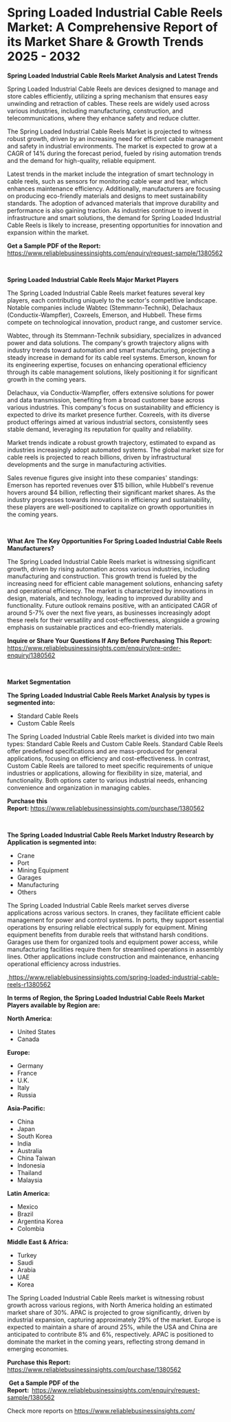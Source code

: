 <p><h1>Spring Loaded Industrial Cable Reels Market: A Comprehensive Report of its Market Share & Growth Trends 2025 - 2032</h1></p><p><strong>Spring Loaded Industrial Cable Reels Market Analysis and Latest Trends</strong></p>
<p><p>Spring Loaded Industrial Cable Reels are devices designed to manage and store cables efficiently, utilizing a spring mechanism that ensures easy unwinding and retraction of cables. These reels are widely used across various industries, including manufacturing, construction, and telecommunications, where they enhance safety and reduce clutter.</p><p>The Spring Loaded Industrial Cable Reels Market is projected to witness robust growth, driven by an increasing need for efficient cable management and safety in industrial environments. The market is expected to grow at a CAGR of 14% during the forecast period, fueled by rising automation trends and the demand for high-quality, reliable equipment. </p><p>Latest trends in the market include the integration of smart technology in cable reels, such as sensors for monitoring cable wear and tear, which enhances maintenance efficiency. Additionally, manufacturers are focusing on producing eco-friendly materials and designs to meet sustainability standards. The adoption of advanced materials that improve durability and performance is also gaining traction. As industries continue to invest in infrastructure and smart solutions, the demand for Spring Loaded Industrial Cable Reels is likely to increase, presenting opportunities for innovation and expansion within the market.</p></p>
<p><strong>Get a Sample PDF of the Report:&nbsp;</strong> <a href="https://www.reliablebusinessinsights.com/enquiry/request-sample/1380562?utm_campaign=3568&utm_medium=2&utm_source=Github&utm_content=ia&utm_term=11042025&utm_id=spring-loaded-industrial-cable-reels">https://www.reliablebusinessinsights.com/enquiry/request-sample/1380562</a></p>
<p>&nbsp;</p>
<p><strong>Spring Loaded Industrial Cable Reels Major Market Players</strong></p>
<p><p>The Spring Loaded Industrial Cable Reels market features several key players, each contributing uniquely to the sector's competitive landscape. Notable companies include Wabtec (Stemmann-Technik), Delachaux (Conductix-Wampfler), Coxreels, Emerson, and Hubbell. These firms compete on technological innovation, product range, and customer service.</p><p>Wabtec, through its Stemmann-Technik subsidiary, specializes in advanced power and data solutions. The company's growth trajectory aligns with industry trends toward automation and smart manufacturing, projecting a steady increase in demand for its cable reel systems. Emerson, known for its engineering expertise, focuses on enhancing operational efficiency through its cable management solutions, likely positioning it for significant growth in the coming years.</p><p>Delachaux, via Conductix-Wampfler, offers extensive solutions for power and data transmission, benefiting from a broad customer base across various industries. This company's focus on sustainability and efficiency is expected to drive its market presence further. Coxreels, with its diverse product offerings aimed at various industrial sectors, consistently sees stable demand, leveraging its reputation for quality and reliability.</p><p>Market trends indicate a robust growth trajectory, estimated to expand as industries increasingly adopt automated systems. The global market size for cable reels is projected to reach billions, driven by infrastructural developments and the surge in manufacturing activities.</p><p>Sales revenue figures give insight into these companies' standings: Emerson has reported revenues over $15 billion, while Hubbell's revenue hovers around $4 billion, reflecting their significant market shares. As the industry progresses towards innovations in efficiency and sustainability, these players are well-positioned to capitalize on growth opportunities in the coming years.</p></p>
<p>&nbsp;</p>
<p><strong>What Are The Key Opportunities For Spring Loaded Industrial Cable Reels Manufacturers?</strong></p>
<p><p>The Spring Loaded Industrial Cable Reels market is witnessing significant growth, driven by rising automation across various industries, including manufacturing and construction. This growth trend is fueled by the increasing need for efficient cable management solutions, enhancing safety and operational efficiency. The market is characterized by innovations in design, materials, and technology, leading to improved durability and functionality. Future outlook remains positive, with an anticipated CAGR of around 5-7% over the next five years, as businesses increasingly adopt these reels for their versatility and cost-effectiveness, alongside a growing emphasis on sustainable practices and eco-friendly materials.</p></p>
<p><strong>Inquire or Share Your Questions If Any Before Purchasing This Report:</strong> <a href="https://www.reliablebusinessinsights.com/enquiry/pre-order-enquiry/1380562?utm_campaign=3568&utm_medium=2&utm_source=Github&utm_content=ia&utm_term=11042025&utm_id=spring-loaded-industrial-cable-reels">https://www.reliablebusinessinsights.com/enquiry/pre-order-enquiry/1380562</a></p>
<p>&nbsp;</p>
<p><strong>Market Segmentation</strong></p>
<p><strong>The Spring Loaded Industrial Cable Reels Market Analysis by types is segmented into:</strong></p>
<p><ul><li>Standard Cable Reels</li><li>Custom Cable Reels</li></ul></p>
<p><p>The Spring Loaded Industrial Cable Reels market is divided into two main types: Standard Cable Reels and Custom Cable Reels. Standard Cable Reels offer predefined specifications and are mass-produced for general applications, focusing on efficiency and cost-effectiveness. In contrast, Custom Cable Reels are tailored to meet specific requirements of unique industries or applications, allowing for flexibility in size, material, and functionality. Both options cater to various industrial needs, enhancing convenience and organization in managing cables.</p></p>
<p><strong>Purchase this Report:&nbsp;</strong><a href="https://www.reliablebusinessinsights.com/purchase/1380562?utm_campaign=3568&utm_medium=2&utm_source=Github&utm_content=ia&utm_term=11042025&utm_id=spring-loaded-industrial-cable-reels">https://www.reliablebusinessinsights.com/purchase/1380562</a></p>
<p>&nbsp;</p>
<p><strong>The Spring Loaded Industrial Cable Reels Market Industry Research by Application is segmented into:</strong></p>
<p><ul><li>Crane</li><li>Port</li><li>Mining Equipment</li><li>Garages</li><li>Manufacturing</li><li>Others</li></ul></p>
<p><p>The Spring Loaded Industrial Cable Reels market serves diverse applications across various sectors. In cranes, they facilitate efficient cable management for power and control systems. In ports, they support essential operations by ensuring reliable electrical supply for equipment. Mining equipment benefits from durable reels that withstand harsh conditions. Garages use them for organized tools and equipment power access, while manufacturing facilities require them for streamlined operations in assembly lines. Other applications include construction and maintenance, enhancing operational efficiency across industries.</p></p>
<p><a href="https://www.reliablebusinessinsights.com/spring-loaded-industrial-cable-reels-r1380562?utm_campaign=3568&utm_medium=2&utm_source=Github&utm_content=ia&utm_term=11042025&utm_id=spring-loaded-industrial-cable-reels">&nbsp;https://www.reliablebusinessinsights.com/spring-loaded-industrial-cable-reels-r1380562</a></p>
<p><strong>In terms of Region, the Spring Loaded Industrial Cable Reels Market Players available by Region are:</strong></p>
<p>
    <p> <strong> North America: </strong>
        <ul>
            <li>United States</li>
            <li>Canada</li>
        </ul>
        </p> 
    <p> <strong> Europe: </strong>
        <ul>
            <li>Germany</li>
            <li>France</li>
            <li>U.K.</li>
            <li>Italy</li>
            <li>Russia</li>
        </ul>
        </p> 
    <p> <strong> Asia-Pacific: </strong>
        <ul>
            <li>China</li>
            <li>Japan</li>
            <li>South Korea</li>
            <li>India</li>
            <li>Australia</li>
            <li>China Taiwan</li>
            <li>Indonesia</li>
            <li>Thailand</li>
            <li>Malaysia</li>
        </ul>
        </p> 
    <p> <strong> Latin America: </strong>
        <ul>
            <li>Mexico</li>
            <li>Brazil</li>
            <li>Argentina Korea</li>
            <li>Colombia</li>
        </ul>
        </p> 
    <p> <strong> Middle East & Africa: </strong>
        <ul>
            <li>Turkey</li>
            <li>Saudi</li>
            <li>Arabia</li>
            <li>UAE</li>
            <li>Korea</li>
        </ul>
    </p>
    </p>
<p><p>The Spring Loaded Industrial Cable Reels market is witnessing robust growth across various regions, with North America holding an estimated market share of 30%. APAC is projected to grow significantly, driven by industrial expansion, capturing approximately 29% of the market. Europe is expected to maintain a share of around 25%, while the USA and China are anticipated to contribute 8% and 6%, respectively. APAC is positioned to dominate the market in the coming years, reflecting strong demand in emerging economies.</p></p>
<p><strong>Purchase this Report: </strong><a href="https://www.reliablebusinessinsights.com/purchase/1380562?utm_campaign=3568&utm_medium=2&utm_source=Github&utm_content=ia&utm_term=11042025&utm_id=spring-loaded-industrial-cable-reels">https://www.reliablebusinessinsights.com/purchase/1380562</a></p>
<p>&nbsp;<strong>Get a Sample PDF of the Report:&nbsp;&nbsp;</strong><a href="https://www.reliablebusinessinsights.com/enquiry/request-sample/1380562?utm_campaign=3568&utm_medium=2&utm_source=Github&utm_content=ia&utm_term=11042025&utm_id=spring-loaded-industrial-cable-reels">https://www.reliablebusinessinsights.com/enquiry/request-sample/1380562</a></p>
<p><strong></strong></p>
<p>Check more reports on <a href="https://www.reliablebusinessinsights.com/?utm_campaign=3568&utm_medium=2&utm_source=Github&utm_content=ia&utm_term=11042025&utm_id=spring-loaded-industrial-cable-reels">https://www.reliablebusinessinsights.com/</a></p>
